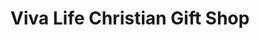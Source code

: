 ---
title: "Viva Life Christian Gift Shop"
url: /mcallen/viva-life-christian-gift-shop/
shop: gift
---